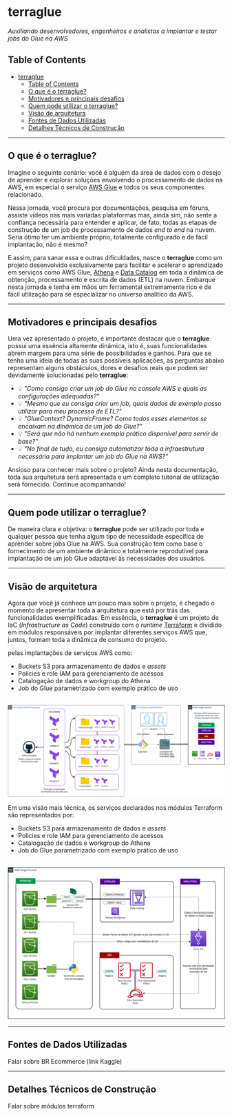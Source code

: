 # terraglue
*Auxiliando desenvolvedores, engenheiros e analistas a implantar e testar jobs do Glue na AWS*


## Table of Contents
- [terraglue](#terraglue)
  - [Table of Contents](#table-of-contents)
  - [O que é o terraglue?](#o-que-é-o-terraglue)
  - [Motivadores e principais desafios](#motivadores-e-principais-desafios)
  - [Quem pode utilizar o terraglue?](#quem-pode-utilizar-o-terraglue)
  - [Visão de arquitetura](#visão-de-arquitetura)
  - [Fontes de Dados Utilizadas](#fontes-de-dados-utilizadas)
  - [Detalhes Técnicos de Construção](#detalhes-técnicos-de-construção)

___

## O que é o terraglue?

Imagine o seguinte cenário: você é alguém da área de dados com o desejo de aprender e explorar soluções envolvendo o processamento de dados na AWS, em especial o serviço [AWS Glue](https://aws.amazon.com/glue/) e todos os seus componentes relacionado.

Nessa jornada, você procura por documentações, pesquisa em fóruns, assiste vídeos nas mais variadas plataformas mas, ainda sim, não sente a confiança necessária para entender e aplicar, de fato, todas as etapas de construção de um job de processamento de dados *end to end* na nuvem. Seria ótimo ter um ambiente próprio, totalmente configurado e de fácil implantação, não é mesmo?

E assim, para sanar essa e outras dificuldades, nasce o **terraglue** como um projeto desenvolvido exclusivamente para facilitar e acelerar o aprendizado em serviços como AWS Glue, [Athena](https://aws.amazon.com/athena/) e [Data Catalog](https://docs.aws.amazon.com/glue/latest/dg/components-overview.html) em toda a dinâmica de obtenção, processamento e escrita de dados (ETL) na nuvem. Embarque nesta jornada e tenha em mãos um ferramental extremamente rico e de fácil utilização para se especializar no universo analítico da AWS.

___

## Motivadores e principais desafios

Uma vez apresentado o projeto, é importante destacar que o **terraglue** possui uma essência altamente dinâmica, isto é, suas funcionalidades abrem margem para uma série de possibilidades e ganhos. Para que se tenha uma ideia de todas as suas possíveis aplicações, as perguntas abaixo representam alguns obstáculos, dores e desafios reais que podem ser devidamente solucionadas pelo **terraglue**:

- 💡 *"Como consigo criar um job do Glue no console AWS e quais as configurações adequadas?"*
- 💡 *"Mesmo que eu consiga criar um job, quais dados de exemplo posso utilizar para meu processo de ETL?"*
- 💡 *"GlueContext? DynamicFrame? Como todos esses elementos se encaixam na dinâmica de um job do Glue?"*
- 💡 *"Será que não há nenhum exemplo prático disponível para servir de base?"*
- 💡 *"No final de tudo, eu consigo automatizar toda a infraestrutura necessária para implantar um job do Glue na AWS?"*

Ansioso para conhecer mais sobre o projeto? Ainda nesta documentação, toda sua arquitetura será apresentada e um completo tutorial de utilização será fornecido. Continue acompanhando!
___

## Quem pode utilizar o terraglue?

De maneira clara e objetiva: o **terraglue** pode ser utilizado por toda e qualquer pessoa que tenha algum tipo de necessidade específica de aprender sobre jobs Glue na AWS. Sua construção tem como base o fornecimento de um ambiente dinâmico e totalmente reprodutível para implantação de um job Glue adaptável às necessidades dos usuários.

___

## Visão de arquitetura

Agora que você já conhece um pouco mais sobre o projeto, é chegado o momento de apresentar toda a arquitetura que está por trás das funcionalidades exemplificadas. Em essência, o **terraglue** é um projeto de IaC (*Infrastructure as Code*) construído com o *runtime* [Terraform](https://www.terraform.io/) e dividido em módulos responsáveis por implantar diferentes serviços AWS que, juntos, formam toda a dinâmica de consumo do projeto.

pelas implantações de serviços AWS como:
  - Buckets S3 para armazenamento de dados e *assets*
  - Policies e role IAM para gerenciamento de acessos
  - Catalogação de dados e workgroup do Athena
  - Job do Glue parametrizado com exemplo prático de uso

<div align="center">
    <br><img src="https://github.com/ThiagoPanini/terraglue/blob/develop/docs/imgs/terraglue-diagram-user-view.png" alt="terraglue-user-view">
</div>

Em uma visão mais técnica, os serviços declarados nos módulos Terraform são representados por:

  - Buckets S3 para armazenamento de dados e *assets*
  - Policies e role IAM para gerenciamento de acessos
  - Catalogação de dados e workgroup do Athena
  - Job do Glue parametrizado com exemplo prático de uso

<div align="center">
    <br><img src="https://github.com/ThiagoPanini/terraglue/blob/develop/docs/imgs/terraglue-diagram-resources.png?raw=true" alt="terraglue-resources">
</div>


___

## Fontes de Dados Utilizadas

Falar sobre BR Ecommerce (link Kaggle)

___

## Detalhes Técnicos de Construção

Falar sobre módulos terraform